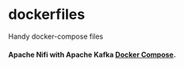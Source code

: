 # dockerfiles
Handy docker-compose files


#### Apache Nifi with Apache Kafka [Docker Compose](https://github.com/atyrnov/dockerfiles/tree/master/nifi-with-kafka).
